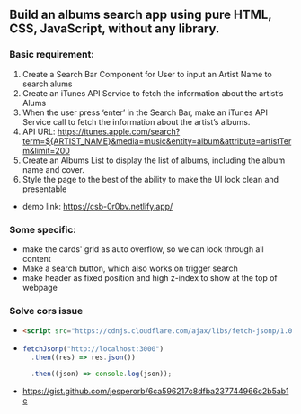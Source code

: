 ## Build an albums search app using pure HTML, CSS, JavaScript, without any library.

### Basic requirement:

1. Create a Search Bar Component for User to input an Artist Name to search alums
2. Create an iTunes API Service to fetch the information about the artist’s Alums
3. When the user press ‘enter’ in the Search Bar, make an iTunes API Service call to fetch the information about the artist’s albums.
4. API URL: https://itunes.apple.com/search?term=${ARTIST_NAME}&media=music&entity=album&attribute=artistTerm&limit=200
5. Create an Albums List to display the list of albums, including the album name and cover.
6. Style the page to the best of the ability to make the UI look clean and presentable

- demo link: https://csb-0r0bv.netlify.app/

### Some specific:

- make the cards' grid as auto overflow, so we can look through all content
- Make a search button, which also works on trigger search
- make header as fixed position and high z-index to show at the top of webpage

### Solve cors issue

- ```html
  <script src="https://cdnjs.cloudflare.com/ajax/libs/fetch-jsonp/1.0.6/fetch-jsonp.min.js"></script>
  ```

- ```javascript
  fetchJsonp("http://localhost:3000")
    .then((res) => res.json())

    .then((json) => console.log(json));
  ```

- https://gist.github.com/jesperorb/6ca596217c8dfba237744966c2b5ab1e
